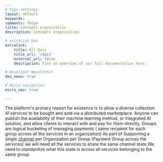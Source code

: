 ```yaml
---
# Page settings
layout: default
keywords:
comments: false
title: Concepts organization
description: Concepts organization

# extralink box
extralink:
    title: All Docs
    title_url: '/docs'
    external_url: false
    description: Find an overview of our full documentation here.

# Developer Newsletter
dev_news: true

# Micro navigation
micro_nav: true

---
```


The platform's primary reason for existence is to allow a diverse collection AI services to be bought and sold via a distributed marketplace.
Anyone can publish the availability of their machine learning method, or integrated AI solution, and allow clients to interact with and pay for them
directly.
Groups are logical bucketing of managing payments ( same recipient for each group across all the services in an organization)
As part of Supporting a single [channel](/docs/ai-consumers/mpe.md) per Organization per Group (Payment Group across the services)
we will need all the services to share the same channel state,We need to standardize what this state is across all services belonging to the same group.

